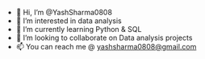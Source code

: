 - 👋 Hi, I’m @YashSharma0808
- 👀 I’m interested in data analysis
- 🌱 I’m currently learning Python & SQL
- 💞️ I’m looking to collaborate on Data analysis projects
- 📫 You can reach me @ yashsharma0808@gmail.com

<!---
YashSharma0808/YashSharma0808 is a ✨ special ✨ repository because its `README.md` (this file) appears on your GitHub profile.
You can click the Preview link to take a look at your changes.
--->
